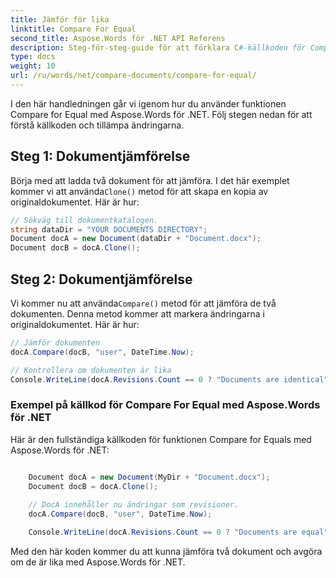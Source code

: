 ```yaml
---
title: Jämför för lika
linktitle: Compare For Equal
second_title: Aspose.Words för .NET API Referens
description: Steg-för-steg-guide för att förklara C#-källkoden för Compare for Equals-funktionen med Aspose.Words för .NET.
type: docs
weight: 10
url: /ru/words/net/compare-documents/compare-for-equal/
---
```


I den här handledningen går vi igenom hur du använder funktionen Compare for Equal med Aspose.Words för .NET. Följ stegen nedan för att förstå källkoden och tillämpa ändringarna.

## Steg 1: Dokumentjämförelse

 Börja med att ladda två dokument för att jämföra. I det här exemplet kommer vi att använda`Clone()` metod för att skapa en kopia av originaldokumentet. Här är hur:

```csharp
// Sökväg till dokumentkatalogen.
string dataDir = "YOUR DOCUMENTS DIRECTORY";
Document docA = new Document(dataDir + "Document.docx");
Document docB = docA.Clone();
```

## Steg 2: Dokumentjämförelse

 Vi kommer nu att använda`Compare()` metod för att jämföra de två dokumenten. Denna metod kommer att markera ändringarna i originaldokumentet. Här är hur:

```csharp
// Jämför dokumenten
docA.Compare(docB, "user", DateTime.Now);

// Kontrollera om dokumenten är lika
Console.WriteLine(docA.Revisions.Count == 0 ? "Documents are identical": "Documents are not identical");
```

### Exempel på källkod för Compare For Equal med Aspose.Words för .NET

Här är den fullständiga källkoden för funktionen Compare for Equals med Aspose.Words för .NET:

```csharp

	Document docA = new Document(MyDir + "Document.docx");
	Document docB = docA.Clone();
	
	// DocA innehåller nu ändringar som revisioner.
	docA.Compare(docB, "user", DateTime.Now);

	Console.WriteLine(docA.Revisions.Count == 0 ? "Documents are equal" : "Documents are not equal");

```

Med den här koden kommer du att kunna jämföra två dokument och avgöra om de är lika med Aspose.Words för .NET.

